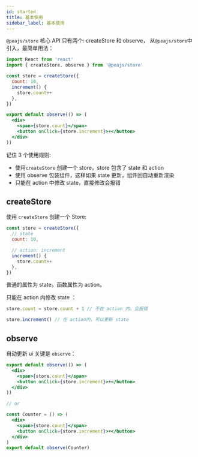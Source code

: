 ```yaml
---
id: started
title: 基本使用
sidebar_label: 基本使用
---
```


`@peajs/store` 核心 API 只有两个: createStore 和 observe， 从`@peajs/store`中引入，最简单用法：

```jsx
import React from 'react'
import { createStore, observe } from '@peajs/store'

const store = createStore({
  count: 10,
  increment() {
    store.count++
  },
})

export default observe(() => (
  <div>
    <span>{store.count}</span>
    <button onClick={store.increment}>+</button>
  </div>
))
```

记住 3 个使用规则:

- 使用`createStore` 创建一个 store，store 包含了 state 和 action
- 使用 observe 包装组件，这样如果 state 更新，组件回自动重新渲染
- 只能在 action 中修改 state，直接修改会报错

## createStore

使用 `createStore` 创建一个 Store:

```js
const store = createStore({
  // state
  count: 10,

  // action: increment
  increment() {
    store.count++
  },
})
```

普通的属性为 state，函数属性为 action。

只能在 action 内修改 state ：

```js
store.count = store.count + 1 // 不在 action 内，会报错

store.increment() // 在 action内，可以更新 state
```

## observe

自动更新 ui 关键是 `observe`：

```jsx
export default observe(() => (
  <div>
    <span>{store.count}</span>
    <button onClick={store.increment}>+</button>
  </div>
))

// or

const Counter = () => (
  <div>
    <span>{store.count}</span>
    <button onClick={store.increment}>+</button>
  </div>
)
export default observe(Counter)
```
